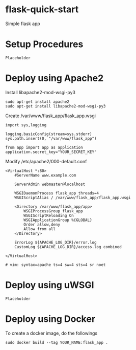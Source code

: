 # flask-quick-start
Simple flask app

# Setup Procedures
```
Placeholder
```

# Deploy using Apache2
Install libapache2-mod-wsgi-py3
```
sudo apt-get install apache2
sudo apt-get install libapache2-mod-wsgi-py3
```

Create /var/www/flask_app/flask_app.wsgi
```
import sys,logging

logging.basicConfig(stream=sys.stderr)
sys.path.insert(0, "/var/www/flask_app")

from app import app as application
application.secret_key="YOUR_SECRET_KEY"
```

Modify /etc/apache2/000-default.conf
```
<VirtualHost *:80>
	#ServerName www.example.com

	ServerAdmin webmaster@localhost

	WSGIDaemonProcess flask_app threads=4
	WSGIScriptAlias / /var/www/flask_app/flask_app.wsgi

	<Directory /var/www/flask_app/app>
        WSGIProcessGroup flask_app
        WSGIScriptReloading On
        WSGIApplicationGroup %{GLOBAL}
		Order allow,deny
		Allow from all
	</Directory>

	ErrorLog ${APACHE_LOG_DIR}/error.log
	CustomLog ${APACHE_LOG_DIR}/access.log combined

</VirtualHost>

# vim: syntax=apache ts=4 sw=4 sts=4 sr noet
```

# Deploy using uWSGI
```
Placeholder
```

# Deploy using Docker
To create a docker image, do the followings
```
sudo docker build --tag YOUR_NAME:flask_app .
```
